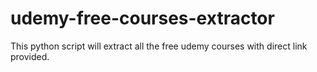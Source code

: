 # udemy-free-courses-extractor
This python script will extract all the free udemy courses with direct link provided.
